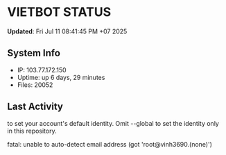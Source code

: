 # VIETBOT STATUS
**Updated**: Fri Jul 11 08:41:45 PM +07 2025

## System Info
- IP: 103.77.172.150
- Uptime: up 6 days, 29 minutes
- Files: 20052

## Last Activity

to set your account's default identity.
Omit --global to set the identity only in this repository.

fatal: unable to auto-detect email address (got 'root@vinh3690.(none)')
